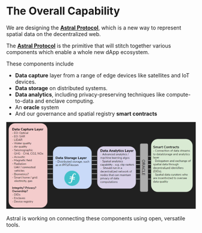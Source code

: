 # The Overall Capability

We are designing the [**Astral Protocol**](astral.md), which is a new way to represent spatial data on the decentralized web. 

The [**Astral Protocol**](astral.md) is the primitive that will stitch together various components which enable a whole new dApp ecosystem.

These components include

* **Data capture** layer from a range of edge devices like satellites and IoT devices. 
* **Data storage** on distributed systems.
* **Data analytics**, including privacy-preserving techniques like compute-to-data and enclave computing. 
* An **oracle** system
* And our governance and spatial registry **smart contracts**

![Astral Protocol: Web3 spatial data standard](../.gitbook/assets/image%20%282%29.png)

Astral is working on connecting these components using open, versatile tools.

